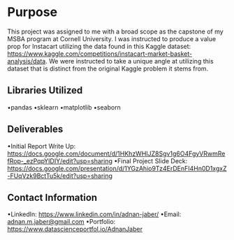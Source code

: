 # Purpose

This project was assigned to me with a broad scope as the capstone of my MSBA program at Cornell University. I was instructed to produce a value prop for Instacart utilizing the data found in this Kaggle dataset: https://www.kaggle.com/competitions/instacart-market-basket-analysis/data.
We were instructed to take a unique angle at utilizing this dataset that is distinct from the original Kaggle problem it stems from.

## Libraries Utilized 

•pandas
•sklearn
•matplotlib
•seaborn


## Deliverables 

•Initial Report Write Up: https://docs.google.com/document/d/1HKhzWHIJZ8Sgv1g6O4FgyVRwmRefRop-_ezPqpYIDIY/edit?usp=sharing
•Final Project Slide Deck: https://docs.google.com/presentation/d/1YGzAhio9Tz4ErDEnFI4Hn0D1xgxZ-FUqVzk9BctTu5k/edit?usp=sharing


## Contact Information
    
•LinkedIn: https://www.linkedin.com/in/adnan-jaber/
•Email: adnan.m.jaber@gmail.com
•Portfolio: https://www.datascienceportfol.io/AdnanJaber 






```python

```


```python

```
